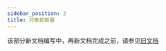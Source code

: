 ```yaml
---
sidebar_position: 2
title: 对象抓取器
---
```


该部分新文档编写中，再新文档完成之前，请参见[旧文档](../../jimmer-sql/query/fetcher)